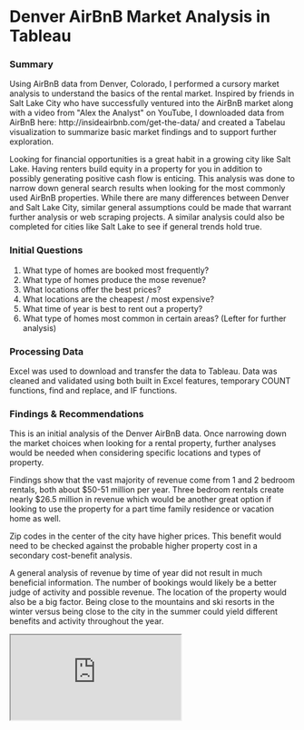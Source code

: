 # Denver AirBnB Market Analysis in Tableau

### Summary
<p>Using AirBnB data from Denver, Colorado, I performed a cursory market analysis to understand the basics of the rental market. Inspired by friends in Salt Lake City who have successfully ventured into the AirBnB market along with a video from "Alex the Analyst" on YouTube, I downloaded data from AirBnB here: http://insideairbnb.com/get-the-data/ and created a Tabelau visualization to summarize basic market findings and to support further exploration.</p>

<p>Looking for financial opportunities is a great habit in a growing city like Salt Lake. Having renters build equity in a property for you in addition to possibly generating positive cash flow is enticing. This analysis was done to narrow down general search results when looking for the most commonly used AirBnB properties. While there are many differences between Denver and Salt Lake City, similar general assumptions could be made that warrant further analysis or web scraping projects. A similar analysis could also be completed for cities like Salt Lake to see if general trends hold true.</p>

### Initial Questions
1. What type of homes are booked most frequently?
2. What type of homes produce the mose revenue?
3. What locations offer the best prices?
4. What locations are the cheapest / most expensive?
5. What time of year is best to rent out a property?
6. What type of homes most common in certain areas? (Lefter for further analysis)

### Processing Data
<p>Excel was used to download and transfer the data to Tableau. Data was cleaned and validated using both built in Excel features, temporary COUNT functions, find and replace, and IF functions.</p>

### Findings & Recommendations
<p>This is an initial analysis of the Denver AirBnB data. Once narrowing down the market choices when looking for a rental property, further analyses would be needed when considering specific locations and types of property.</p>
<p> Findings show that the vast majority of revenue come from 1 and 2 bedroom rentals, both about $50-51 million per year. Three bedroom rentals create nearly $26.5 million in revenue which would be another great option if looking to use the property for a part time family residence or vacation home as well.</p>
<p>Zip codes in the center of the city have higher prices. This benefit would need to be checked against the probable higher property cost in a secondary cost-benefit analysis.</p>
<p>A general analysis of revenue by time of year did not result in much beneficial information. The number of bookings would likely be a better judge of activity and possible revenue. The location of the property would also be a big factor. Being close to the mountains and ski resorts in the winter versus being close to the city in the summer could yield different benefits and activity throughout the year.</p>

<script src="https://public.tableau.com/app/profile/michael.mccarthy7631/viz/DenverAirBnBGeneralAnalysisDashboard/DenverAirBnBGeneralInformation/javascripts/api/tableau-2.js"></script>
<div id="tableauViz"></div>


<iframe src="https://public.tableau.com/app/profile/michael.mccarthy7631/viz/DenverAirBnBGeneralAnalysisDashboard/DenverAirBnBGeneralInformation:embed=yes&:display_count=yes"></iframe>

  
